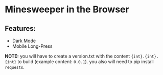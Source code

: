 # Minesweeper in the Browser

## Features:

- Dark Mode
- Mobile Long-Press

**NOTE:** you will have to create a version.txt with the content `{int}.{int}.{int}` to build (example content: `0.0.1`). you also will need to pip install `requests`.
